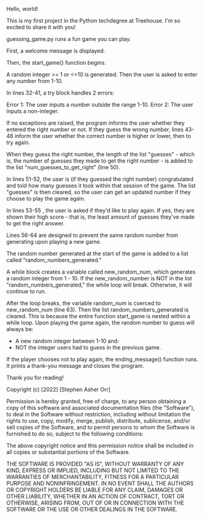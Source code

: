 Hello, world!

This is my first project in the Python techdegree at Treehouse. I'm so excited to share it with you!

guessing_game.py runs a fun game you can play.

First, a welcome message is displayed.

Then, the start_game() function begins.

A random integer >= 1 or <=10 is generated. Then the user is asked to enter any number from 1-10.

In lines 32-41, a try block handles 2 errors:

Error 1: The user inputs a number outside the range 1-10.
Error 2: The user inputs a non-integer.

If no exceptions are raised, the program informs the user whether they entered the right number or not. If they guess the wrong number, lines 43-48 inform the user whether the correct number is higher or lower, then to try again.

When they guess the right number, the length of the list "guesses" - which is, the number of guesses they made to get the right number - is added to the list "num_guesses_to_get_right" (line 50).

In lines 51-52, the user is (if they guessed the right number) congratulated and told how many guesses it took within that session of the game. The list "guesses" is then cleared, so the user can get an updated number if they choose to play the game again.

In lines 53-55 , the user is asked if they'd like to play again. If yes, they are shown their high score - that is, the least amount of guesses they've made to get the right answer.

Lines 56-64 are designed to prevent the same random number from generating upon playing a new game.

The random number generated at the start of the game is added to a list called "random_numbers_generated."

A while block creates a variable called new_random_num, which generates a random integer from 1 - 10. If the new_random_number is NOT in the list "random_numbers_generated," the while loop will break. Otherwise, it will continue to run.

After the loop breaks, the variable random_num is coerced to new_random_num (line 63). Then the list random_numbers_generated is cleared. This is because the entire function start_game is nested within a while loop. Upon playing the game again, the random number to guess will always be:

- A new random integer between 1-10
and:
- NOT the integer users had to guess in the previous game.

If the player chooses not to play again, the ending_message() function runs. It prints a thank-you message and closes the program.

Thank you for reading!

Copyright (c) [2022] [Stephen Asher Orr]

Permission is hereby granted, free of charge, to any person obtaining a copy
of this software and associated documentation files (the "Software"), to deal
in the Software without restriction, including without limitation the rights
to use, copy, modify, merge, publish, distribute, sublicense, and/or sell
copies of the Software, and to permit persons to whom the Software is
furnished to do so, subject to the following conditions:

The above copyright notice and this permission notice shall be included in all
copies or substantial portions of the Software.

THE SOFTWARE IS PROVIDED "AS IS", WITHOUT WARRANTY OF ANY KIND, EXPRESS OR
IMPLIED, INCLUDING BUT NOT LIMITED TO THE WARRANTIES OF MERCHANTABILITY,
FITNESS FOR A PARTICULAR PURPOSE AND NONINFRINGEMENT. IN NO EVENT SHALL THE
AUTHORS OR COPYRIGHT HOLDERS BE LIABLE FOR ANY CLAIM, DAMAGES OR OTHER
LIABILITY, WHETHER IN AN ACTION OF CONTRACT, TORT OR OTHERWISE, ARISING FROM,
OUT OF OR IN CONNECTION WITH THE SOFTWARE OR THE USE OR OTHER DEALINGS IN THE
SOFTWARE.
